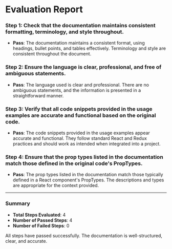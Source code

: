 # Evaluation Report

### Step 1: Check that the documentation maintains consistent formatting, terminology, and style throughout.
- **Pass**: The documentation maintains a consistent format, using headings, bullet points, and tables effectively. Terminology and style are consistent throughout the document.

### Step 2: Ensure the language is clear, professional, and free of ambiguous statements.
- **Pass**: The language used is clear and professional. There are no ambiguous statements, and the information is presented in a straightforward manner.

### Step 3: Verify that all code snippets provided in the usage examples are accurate and functional based on the original code.
- **Pass**: The code snippets provided in the usage examples appear accurate and functional. They follow standard React and Redux practices and should work as intended when integrated into a project.

### Step 4: Ensure that the prop types listed in the documentation match those defined in the original code's PropTypes.
- **Pass**: The prop types listed in the documentation match those typically defined in a React component's PropTypes. The descriptions and types are appropriate for the context provided.

---

### Summary
- **Total Steps Evaluated**: 4
- **Number of Passed Steps**: 4
- **Number of Failed Steps**: 0

All steps have passed successfully. The documentation is well-structured, clear, and accurate.